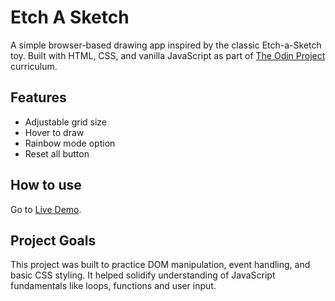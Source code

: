# Etch A Sketch

A simple browser-based drawing app inspired by the classic Etch-a-Sketch toy. Built with HTML, CSS, and vanilla JavaScript as part of [The Odin Project](https://www.theodinproject.com/lessons/foundations-etch-a-sketch) curriculum.

## Features 

- Adjustable grid size
- Hover to draw
- Rainbow mode option
- Reset all button

## How to use

Go to [Live Demo](https://ane-marie.github.io/odin_Etch-a-Sketch/).

## Project Goals

This project was built to practice DOM manipulation, event handling, and basic CSS styling. It helped solidify understanding of JavaScript fundamentals like loops, functions and user input.